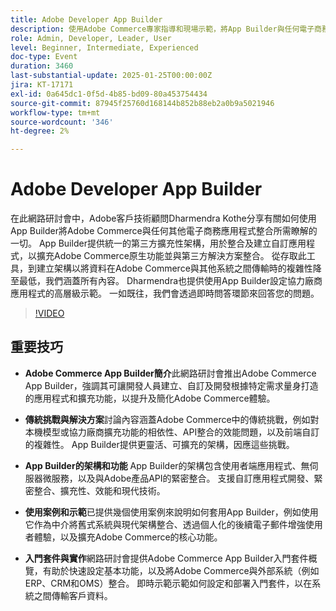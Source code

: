 ```yaml
---
title: Adobe Developer App Builder
description: 使用Adobe Commerce專家指導和現場示範，將App Builder與任何電子商務應用程式整合
role: Admin, Developer, Leader, User
level: Beginner, Intermediate, Experienced
doc-type: Event
duration: 3460
last-substantial-update: 2025-01-25T00:00:00Z
jira: KT-17171
exl-id: 0a645dc1-0f5d-4b85-bd09-80a453754434
source-git-commit: 87945f25760d168144b852b88eb2a0b9a5021946
workflow-type: tm+mt
source-wordcount: '346'
ht-degree: 2%

---
```


# Adobe Developer App Builder

在此網路研討會中，Adobe客戶技術顧問Dharmendra Kothe分享有關如何使用App Builder將Adobe Commerce與任何其他電子商務應用程式整合所需瞭解的一切。 App Builder提供統一的第三方擴充性架構，用於整合及建立自訂應用程式，以擴充Adobe Commerce原生功能並與第三方解決方案整合。 從存取此工具，到建立架構以將資料在Adobe Commerce與其他系統之間傳輸時的複雜性降至最低，我們涵蓋所有內容。 Dharmendra也提供使用App Builder設定協力廠商應用程式的高層級示範。 一如既往，我們會透過即時問答環節來回答您的問題。

>[!VIDEO](https://video.tv.adobe.com/v/3443027/?learn=on&enablevpops)

## 重要技巧

* **Adobe Commerce App Builder簡介**&#x200B;此網路研討會推出Adobe Commerce App Builder，強調其可讓開發人員建立、自訂及開發根據特定需求量身打造的應用程式和擴充功能，以提升及簡化Adobe Commerce體驗。

* **傳統挑戰與解決方案**&#x200B;討論內容涵蓋Adobe Commerce中的傳統挑戰，例如對本機模型或協力廠商擴充功能的相依性、API整合的效能問題，以及前端自訂的複雜性。 App Builder提供更靈活、可擴充的架構，因應這些挑戰。

* **App Builder的架構和功能** App Builder的架構包含使用者端應用程式、無伺服器微服務，以及與Adobe產品API的緊密整合。 支援自訂應用程式開發、緊密整合、擴充性、效能和現代技術。

* **使用案例和示範**&#x200B;已提供幾個使用案例來說明如何套用App Builder，例如使用它作為中介將舊式系統與現代架構整合、透過個人化的後續電子郵件增強使用者體驗，以及擴充Adobe Commerce的核心功能。

* **入門套件與實作**&#x200B;網路研討會提供Adobe Commerce App Builder入門套件概覽，有助於快速設定基本功能，以及將Adobe Commerce與外部系統（例如ERP、CRM和OMS）整合。 即時示範示範如何設定和部署入門套件，以在系統之間傳輸客戶資料。
